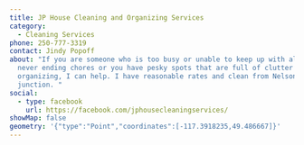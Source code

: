 ```yaml
---
title: JP House Cleaning and Organizing Services
category:
  - Cleaning Services
phone: 250-777-3319
contact: Jindy Popoff
about: "If you are someone who is too busy or unable to keep up with all those
  never ending chores or you have pesky spots that are full of clutter that need
  organizing, I can help. I have reasonable rates and clean from Nelson to the
  junction. "
social:
  - type: facebook
    url: https://facebook.com/jphousecleaningservices/
showMap: false
geometry: '{"type":"Point","coordinates":[-117.3918235,49.486667]}'
---
```

